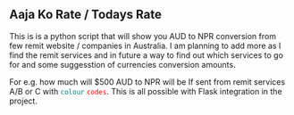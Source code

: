 ## Aaja Ko Rate / Todays Rate
 This is is a python script that will show you AUD to NPR conversion from few remit website / companies in Australia.
 I am planning to add more as I find the remit services and in future a way to find out which services to go for and some suggesstion of currencies conversion amounts. 

 For e.g. how much will $500 AUD to NPR will be If sent from remit services A/B or C with <span style="color:teal;" >`colour`</span> <span style="color:red;">`codes`</span>.
 This is all possible with Flask integration in the project.